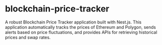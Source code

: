 # blockchain-price-tracker
A robust Blockchain Price Tracker application built with Nest.js. This application automatically tracks the prices of Ethereum and Polygon, sends alerts based on price fluctuations, and provides APIs for retrieving historical prices and swap rates.
